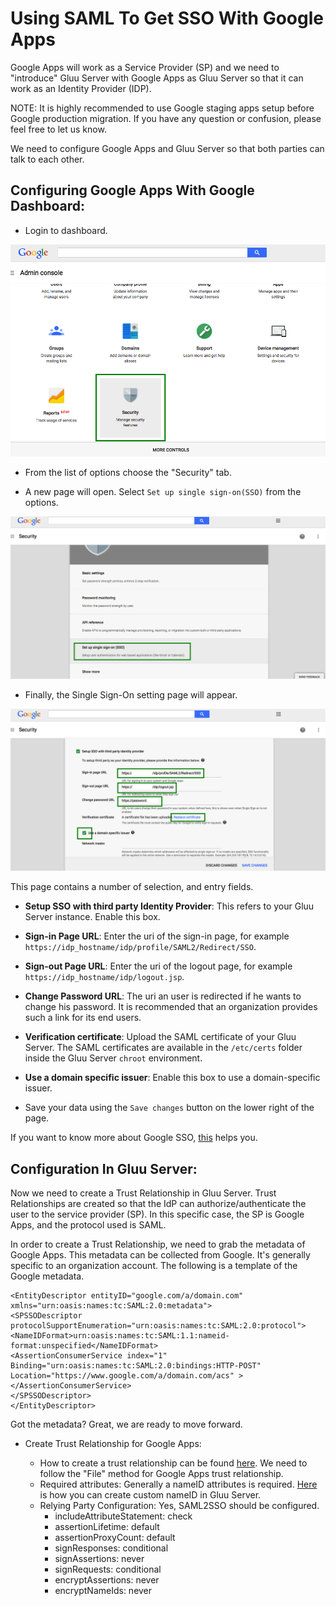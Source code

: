 # Using SAML To Get SSO With Google Apps

Google Apps will work as a Service Provider (SP) and we need to
"introduce" Gluu Server with Google Apps as Gluu Server so that it can
work as an Identity Provider (IDP).

NOTE: It is highly recommended to use Google staging apps setup before
Google production migration. If you have any question or confusion,
please feel free to let us know.

We need to configure Google Apps and Gluu Server so that both parties
can talk to each other.

## Configuring Google Apps With Google Dashboard:

* Login to dashboard.

![Image](../img/integration/admin_console.png)

* From the list of options choose the "Security" tab.

* A new page will open. Select `Set up single sign-on(SSO)` from the
options.

![Image](../img/integration/security_setting.png)

* Finally, the Single Sign-On setting page will appear. 

![Image](../img/integration/final_setup.png)

  This page contains a number of selection, and entry fields.

   * __Setup SSO with third party Identity Provider__: This
     refers to your Gluu Server instance. Enable this box.

   * __Sign-in Page URL__: Enter the uri of the sign-in page, for
     example `https://idp_hostname/idp/profile/SAML2/Redirect/SSO`.

   * __Sign-out Page URL__: Enter the uri of the logout page, for
     example `https://idp_hostname/idp/logout.jsp`.

   * __Change Password URL__: The uri an user is redirected if he wants
     to change his password. It is recommended that an organization 
     provides such a link for its end users.

   * __Verification certificate__: Upload the SAML certificate of your
     Gluu Server. The SAML certificates are available in the `/etc/certs` folder inside the Gluu Server `chroot` environment.

   * __Use a domain specific issuer__: Enable this box to use a
     domain-specific issuer.

   * Save your data using the `Save changes` button on the lower right
     of the page.

If you want to know more about Google SSO,
[this](https://support.google.com/a/answer/60224?hl=en) helps you.

## Configuration In Gluu Server:

Now we need to create a Trust Relationship in Gluu Server. Trust
Relationships are created so that the IdP can authorize/authenticate the
user to the service provider (SP). In this specific case, the SP is
Google Apps, and the protocol used is SAML.

In order to create a Trust Relationship, we need to grab the metadata of
Google Apps. This metadata can be collected from Google. It's generally
specific to an organization account. The following is a template of the Google metadata.

```
<EntityDescriptor entityID="google.com/a/domain.com" xmlns="urn:oasis:names:tc:SAML:2.0:metadata">
<SPSSODescriptor protocolSupportEnumeration="urn:oasis:names:tc:SAML:2.0:protocol">
<NameIDFormat>urn:oasis:names:tc:SAML:1.1:nameid-format:unspecified</NameIDFormat>
<AssertionConsumerService index="1" Binding="urn:oasis:names:tc:SAML:2.0:bindings:HTTP-POST"
Location="https://www.google.com/a/domain.com/acs" ></AssertionConsumerService>
</SPSSODescriptor>
</EntityDescriptor>
```

Got the metadata? Great, we are ready to move forward. 

* Create Trust Relationship for Google Apps: 

   * How to create a trust relationship can be found [here](../admin-guide/saml.md#how-to-create-trust-relationship). We need to follow the "File" method for Google Apps trust relationship.
    * Required attributes: Generally a nameID attributes is required. [Here](https://gluu.org/docs/customize/attributes/#custom-nameid) is how you can create custom nameID in Gluu Server. 
    * Relying Party Configuration: Yes, SAML2SSO should be configured. 
        * includeAttributeStatement: check
        * assertionLifetime: default 
        * assertionProxyCount: default
        * signResponses: conditional
        * signAssertions: never
        * signRequests: conditional
        * encryptAssertions: never
        * encryptNameIds: never 


